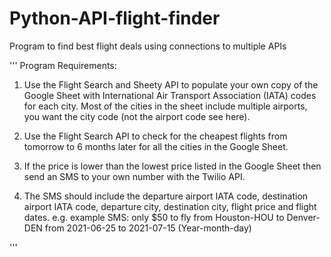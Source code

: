 # Python-API-flight-finder
Program to find best flight deals using connections to multiple APIs

'''
Program Requirements:
1. Use the Flight Search and Sheety API to populate your own copy of the Google Sheet with International Air 
Transport Association (IATA) codes for each city. Most of the cities in the sheet include multiple airports, 
you want the city code (not the airport code see here).

2. Use the Flight Search API to check for the cheapest flights from tomorrow to 6 months later for all the cities in the Google Sheet.

3. If the price is lower than the lowest price listed in the Google Sheet then send an SMS to your own number with the Twilio API.

4. The SMS should include the departure airport IATA code, destination airport IATA code, departure city, destination city, flight price and flight dates. e.g.
example SMS: only $50 to fly from Houston-HOU to Denver-DEN from 2021-06-25 to 2021-07-15 (Year-month-day)

'''
